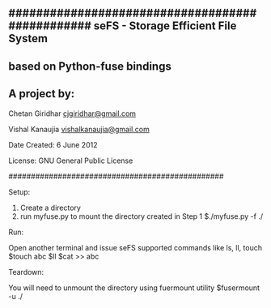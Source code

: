 ################################################
seFS - Storage Efficient File System
-------------------------------------
based on Python-fuse bindings
------------------------------
A project by:
--------------

Chetan Giridhar cjgiridhar@gmail.com

Vishal Kanaujia vishalkanaujia@gmail.com

Date Created: 6 June 2012

License: GNU General Public License

################################################

Setup:

1. Create a directory 
2. run myfuse.py to mount the directory created in Step 1
$./myfuse.py -f ./<dirpath>

Run:

Open another terminal and issue seFS supported commands like ls, ll, touch
$touch abc
$ll
$cat >> abc

Teardown:

You will need to unmount the directory using fuermount utility
$fusermount -u ./<dirpath>